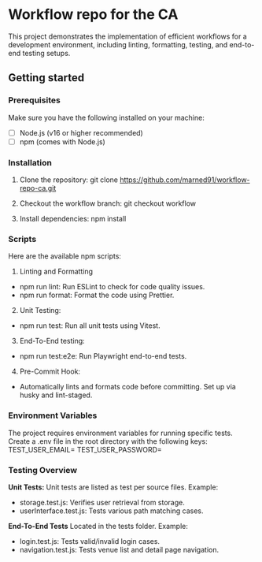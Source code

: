 # Workflow repo for the CA

This project demonstrates the implementation of efficient workflows for a development environment, including linting, formatting, testing, and end-to-end testing setups.

## Getting started

### Prerequisites

Make sure you have the following installed on your machine:

- [ ] Node.js (v16 or higher recommended)
- [ ] npm (comes with Node.js)

### Installation

1. Clone the repository:
   git clone https://github.com/marned91/workflow-repo-ca.git

2. Checkout the workflow branch:
   git checkout workflow

3. Install dependencies:
   npm install

### Scripts

Here are the available npm scripts:

1. Linting and Formatting

- npm run lint: Run ESLint to check for code quality issues.
- npm run format: Format the code using Prettier.

2. Unit Testing:

- npm run test: Run all unit tests using Vitest.

3. End-To-End testing:

- npm run test:e2e: Run Playwright end-to-end tests.

4. Pre-Commit Hook:

- Automatically lints and formats code before committing. Set up via husky and lint-staged.

### Environment Variables

The project requires environment variables for running specific tests. Create a .env file in the root directory with the following keys:
TEST_USER_EMAIL=
TEST_USER_PASSWORD=

### Testing Overview

**Unit Tests:**
Unit tests are listed as test per source files.
Example:

- storage.test.js: Verifies user retrieval from storage.
- userInterface.test.js: Tests various path matching cases.

**End-To-End Tests**
Located in the tests folder.
Example:

- login.test.js: Tests valid/invalid login cases.
- navigation.test.js: Tests venue list and detail page navigation.

```

```
